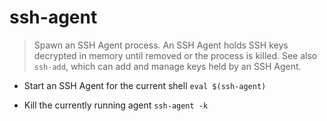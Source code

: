 # ssh-agent
> Spawn an SSH Agent process.
> An SSH Agent holds SSH keys decrypted in memory until removed or the process is killed.
> See also `ssh-add`, which can add and manage keys held by an SSH Agent.

- Start an SSH Agent for the current shell
`eval $(ssh-agent)`

- Kill the currently running agent
`ssh-agent -k`
